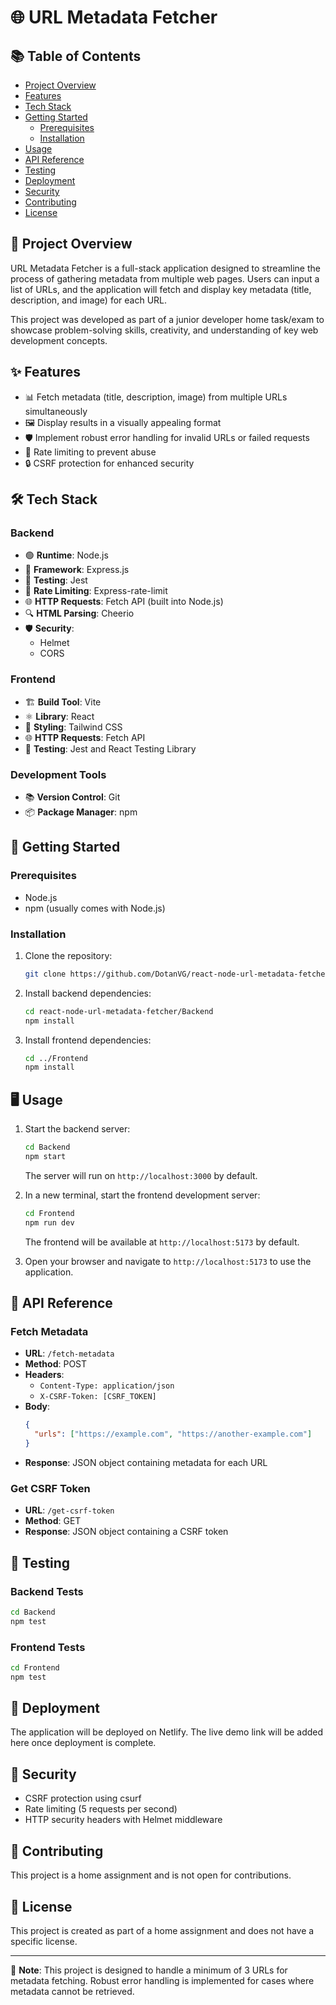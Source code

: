# 🌐 URL Metadata Fetcher

## 📚 Table of Contents
- [Project Overview](#-project-overview)
- [Features](#-features)
- [Tech Stack](#-tech-stack)
- [Getting Started](#-getting-started)
  - [Prerequisites](#prerequisites)
  - [Installation](#installation)
- [Usage](#-usage)
- [API Reference](#-api-reference)
- [Testing](#-testing)
- [Deployment](#-deployment)
- [Security](#-security)
- [Contributing](#-contributing)
- [License](#-license)

## 🚀 Project Overview

URL Metadata Fetcher is a full-stack application designed to streamline the process of gathering metadata from multiple web pages. Users can input a list of URLs, and the application will fetch and display key metadata (title, description, and image) for each URL.

This project was developed as part of a junior developer home task/exam to showcase problem-solving skills, creativity, and understanding of key web development concepts.

## ✨ Features

- 📊 Fetch metadata (title, description, image) from multiple URLs simultaneously
- 🖼️ Display results in a visually appealing format
- 🛡️ Implement robust error handling for invalid URLs or failed requests
- 🚦 Rate limiting to prevent abuse
- 🔒 CSRF protection for enhanced security

## 🛠️ Tech Stack

### Backend
- 🟢 **Runtime**: Node.js
- 🚂 **Framework**: Express.js
- 🧪 **Testing**: Jest
- 🚥 **Rate Limiting**: Express-rate-limit
- 🌐 **HTTP Requests**: Fetch API (built into Node.js)
- 🔍 **HTML Parsing**: Cheerio
- 🛡️ **Security**: 
  - Helmet
  - CORS

### Frontend
- 🏗️ **Build Tool**: Vite
- ⚛️ **Library**: React
- 💅 **Styling**: Tailwind CSS
- 🌐 **HTTP Requests**: Fetch API
- 🧪 **Testing**: Jest and React Testing Library

### Development Tools
- 📚 **Version Control**: Git
- 📦 **Package Manager**: npm

## 🏁 Getting Started

### Prerequisites

- Node.js 
- npm (usually comes with Node.js)

### Installation

1. Clone the repository:
   ```sh
   git clone https://github.com/DotanVG/react-node-url-metadata-fetcher.git
   ```

2. Install backend dependencies:
   ```sh
   cd react-node-url-metadata-fetcher/Backend
   npm install
   ```

3. Install frontend dependencies:
   ```sh
   cd ../Frontend
   npm install
   ```

## 🖥️ Usage

1. Start the backend server:
   ```sh
   cd Backend
   npm start
   ```
   The server will run on `http://localhost:3000` by default.

2. In a new terminal, start the frontend development server:
   ```sh
   cd Frontend
   npm run dev
   ```
   The frontend will be available at `http://localhost:5173` by default.

3. Open your browser and navigate to `http://localhost:5173` to use the application.

## 📡 API Reference

### Fetch Metadata
- **URL**: `/fetch-metadata`
- **Method**: POST
- **Headers**: 
  - `Content-Type: application/json`
  - `X-CSRF-Token: [CSRF_TOKEN]`
- **Body**:
  ```json
  {
    "urls": ["https://example.com", "https://another-example.com"]
  }
  ```
- **Response**: JSON object containing metadata for each URL

### Get CSRF Token
- **URL**: `/get-csrf-token`
- **Method**: GET
- **Response**: JSON object containing a CSRF token

## 🧪 Testing

### Backend Tests
```sh
cd Backend
npm test
```

### Frontend Tests
```sh
cd Frontend
npm test
```

## 🚀 Deployment

The application will be deployed on Netlify. The live demo link will be added here once deployment is complete.

## 🔐 Security

- CSRF protection using csurf
- Rate limiting (5 requests per second)
- HTTP security headers with Helmet middleware

## 🤝 Contributing

This project is a home assignment and is not open for contributions.

## 📄 License

This project is created as part of a home assignment and does not have a specific license.

---

📌 **Note**: This project is designed to handle a minimum of 3 URLs for metadata fetching. Robust error handling is implemented for cases where metadata cannot be retrieved.
